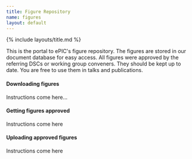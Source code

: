 ```yaml
---
title: Figure Repository
name: figures
layout: default
---
```


{% include layouts/title.md %}

This is the portal to ePIC's figure repository. The figures are stored in our document database for easy access. All figures were approved by the referring DSCs or working group conveners. They should be kept up to date. You are free to use them in talks and publications.

#### Downloading figures
Instructions come here...

#### Getting figures approved
Instructions come here

#### Uploading approved figures
Instructions come here
